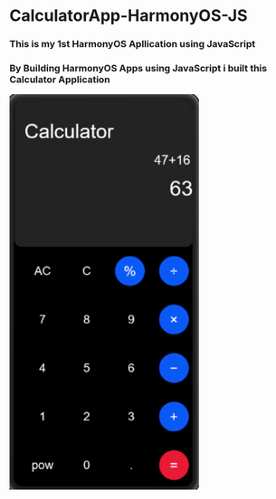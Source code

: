 # CalculatorApp-HarmonyOS-JS

### This is my 1st HarmonyOS Apllication using JavaScript

### By Building HarmonyOS Apps using JavaScript i built this Calculator Application

<img src="/images/calc.png" height="700px" />
